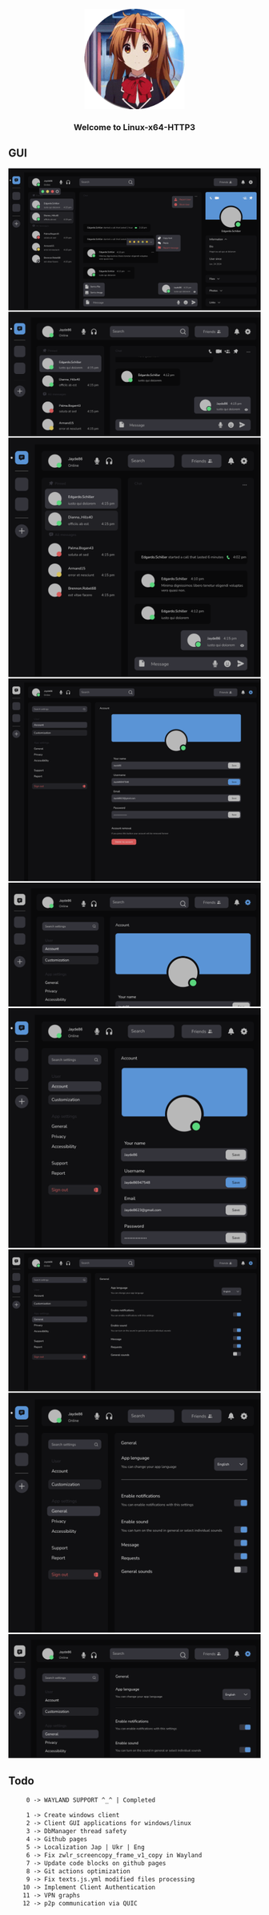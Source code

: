 <p align="center">
  <img src="./github-pages/images/tenor-nibutani.gif" alt="Example" width="200" height="200">
</p>

<h3 align="center">Welcome to Linux-x64-HTTP3</h3>

## GUI

<img src="./GUI/Frame 1.png" alt="Example">
<br/>
<img src="./GUI/Frame 54.png" alt="Example">
<br/>
<img src="./GUI/Frame 55.png" alt="Example">
<br/>
<img src="./GUI/Frame 57.png" alt="Example">
<br/>
<img src="./GUI/Frame 59.png" alt="Example">
<br/>
<img src="./GUI/Frame 60.png" alt="Example">
<br/>
<img src="./GUI/Frame 62.png" alt="Example">
<br/>
<img src="./GUI/Frame 63.png" alt="Example">
<br/>
<img src="./GUI/Frame 64.png" alt="Example">
<br/>

## Todo

```
     0 -> WAYLAND SUPPORT ^_^ | Completed
```

```
     1 -> Create windows client
     2 -> Client GUI applications for windows/linux
     3 -> DbManager thread safety
     4 -> Github pages
     5 -> Localization Jap | Ukr | Eng
     6 -> Fix zwlr_screencopy_frame_v1_copy in Wayland
     7 -> Update code blocks on github pages
     8 -> Git actions optimization
     9 -> Fix texts.js.yml modified files processing
    10 -> Implement Client Authentication
    11 -> VPN graphs
    12 -> p2p communication via QUIC
```
